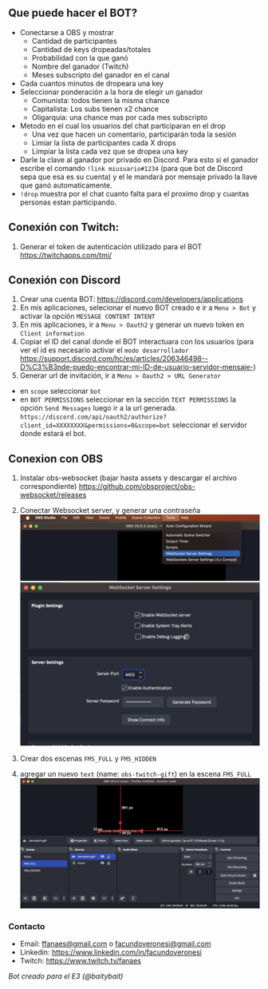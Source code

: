 ## Que puede hacer el BOT?
- Conectarse a OBS y mostrar
  - Cantidad de participantes
  - Cantidad de keys dropeadas/totales
  - Probabilidad con la que ganó
  - Nombre del ganador (Twitch)
  - Meses subscripto del ganador en el canal
- Cada cuantos minutos de dropeara una key
- Seleccionar ponderación a la hora de elegir un ganador
  - Comunista: todos tienen la misma chance 
  - Capitalista: Los subs tienen x2 chance
  - Oligarquia: una chance mas por cada mes subscripto 
- Metodo en el cual los usuarios del chat participaran en el drop
  -  Una vez que hacen un comentario, participarán toda la sesión
  -  Limiar la lista de participantes cada X drops 
  -  Limpiar la lista cada vez que se dropea una key
- Darle la clave al ganador por privado en Discord. Para esto si el ganador escribe el comando `!link miusuario#1234` (para que bot de Discord sepa que esa es su cuenta) y el le mandará por mensaje privado la llave que ganó automaticamente.
- `!drop` muestra por el chat cuanto falta para el proximo drop y cuantas personas estan participando.
  

## Conexión con Twitch:
1. Generar el token de autenticación utilizado para el BOT
https://twitchapps.com/tmi/


## Conexión con Discord
1. Crear una cuenta BOT:
https://discord.com/developers/applications
2. En mis aplicaciones, selecionar el nuevo BOT creado e ir a `Menu > Bot` y activar la opción `MESSAGE CONTENT INTENT`
3. En mis aplicaciones, ir a `Menu > Oauth2` y generar un nuevo token en `Client information`
4. Copiar el ID del canal donde el BOT interactuara con los usuarios (para ver el id es necesario activar el `modo desarrollador` https://support.discord.com/hc/es/articles/206346498--D%C3%B3nde-puedo-encontrar-mi-ID-de-usuario-servidor-mensaje-)
5. Generar url de invitación, ir a `Menu > Oauth2 > URL Generator`
- en `scope` seleccionar `bot`
- en `BOT PERMISSIONS` seleccionar en la sección `TEXT PERMISSIONS` la opción `Send Messages`
luego ir a la url generada. `https://discord.com/api/oauth2/authorize?client_id=XXXXXXXX&permissions=0&scope=bot` seleccionar el servidor donde estará el bot.

## Conexion con OBS
1. Instalar obs-websocket (bajar hasta assets y descargar el archivo correspondiente) https://github.com/obsproject/obs-websocket/releases
2. Conectar Websocket server, y generar una contraseña
![websocket server](https://github.com/Veronesi/obs-twitch-gift/blob/main/docs/images/websocket-server.png)
![obs config](https://github.com/Veronesi/obs-twitch-gift/blob/main/docs/images/obs-config.png)

3. Crear dos escenas `FMS_FULL` y `FMS_HIDDEN`
4. agregar un nuevo `text` (name: `obs-twitch-gift`) en la escena `FMS_FULL`
![create scenes](https://github.com/Veronesi/obs-twitch-gift/blob/main/docs/images/create-scenes.png)

### Contacto
- Email: ffanaes@gmail.com o facundoveronesi@gmail.com
- Linkedin: https://www.linkedin.com/in/facundoveronesi
- Twitch: https://www.twitch.tv/fanaes

_Bot creado para el E3 (@baitybait)_
